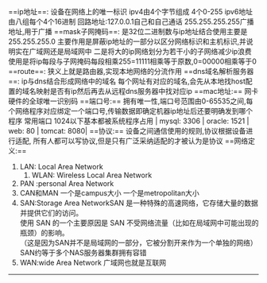 
==ip地址==:
设备在网络上的唯一标识
ipv4由4个字节组成 4个0-255
ipv6地址 由八组每个4个16进制
回路地址:127.0.0.1自己和自己通话
255.255.255.255广播地址,用于广播
==mask子网掩码==:
是32位二进制数与ip地址结合使用主要是255.255.255.0
主要作用是屏蔽ip地址的一部分以区分网络标识和主机标识,并说明实在广域网还是局域网中
二是将大的ip网络划分为若干小的子网络减少ip浪费
使用是将ip每段与子网掩码每段相乘255=11111相乘等于原数,0=00000相乘等于0
==route==:
狭义上就是路由器,实现本地网络的分流作用
==dns域名解析服务器==:
ip与dns结合形成网络中的域名
每个网址有对应的域名,会先从本地找host配置的域名映射是否有ip然后再去从远程dns服务器中找对应ip
==mac地址:==
网卡硬件的全球唯一识别码
==端口号:==
拥有唯一性,端口号范围由0-65535之间,每个网络程序对应绑定一个端口号,传输数据即确定机器ip地址后还要明确发到哪个程序
常用端口
1024以下基本都被系统程序占用
|  mysql: 3306  | oracle: 1521  | web: 80   |  tomcat: 8080|
==协议:==
设备之间通信使用的规则,协议根据设备进行适配,      所有人都可以写协议,但是只有广泛采纳适配的才被认为是协议
==网络定义:==
1. LAN: Local Area Network
	1. WLAN: Wireless Local Area Network
2. PAN :personal Area Network
3. CAN和MAN 一个是campus大小  一个是metropolitan大小
4. SAN:Storage Area NetworkSAN
是一种特殊的高速网络，它存储大量的数据并提供它们的访问。  
使用 SAN 的一个主要原因是 SAN 不受网络流量（比如在局域网中可能出现的瓶颈）的影响。  
（这是因为SAN并不是局域网的一部分，它被分割开来作为一个单独的网络）
SAN约等于多个NAS服务器集群拥有容错
5. WAN:wide Area Network  广域网也就是互联网

---


